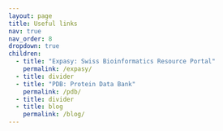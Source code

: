 ```yaml
---
layout: page
title: Useful links
nav: true
nav_order: 8
dropdown: true
children:
  - title: "Expasy: Swiss Bioinformatics Resource Portal"
    permalink: /expasy/
  - title: divider
  - title: "PDB: Protein Data Bank"
    permalink: /pdb/
  - title: divider
  - title: blog
    permalink: /blog/
---
```

